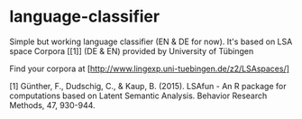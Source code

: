 # language-classifier
Simple but working language classifier (EN &amp; DE for now).
It's based on LSA space Corpora [[1]] (DE & EN) provided by University of Tübingen


Find your corpora at [http://www.lingexp.uni-tuebingen.de/z2/LSAspaces/]


[1] Günther, F., Dudschig, C., & Kaup, B. (2015). LSAfun - An R package for computations based on Latent Semantic Analysis. Behavior Research Methods, 47, 930-944. 
